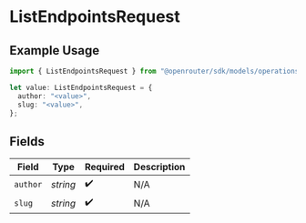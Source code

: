 # ListEndpointsRequest

## Example Usage

```typescript
import { ListEndpointsRequest } from "@openrouter/sdk/models/operations";

let value: ListEndpointsRequest = {
  author: "<value>",
  slug: "<value>",
};
```

## Fields

| Field              | Type               | Required           | Description        |
| ------------------ | ------------------ | ------------------ | ------------------ |
| `author`           | *string*           | :heavy_check_mark: | N/A                |
| `slug`             | *string*           | :heavy_check_mark: | N/A                |